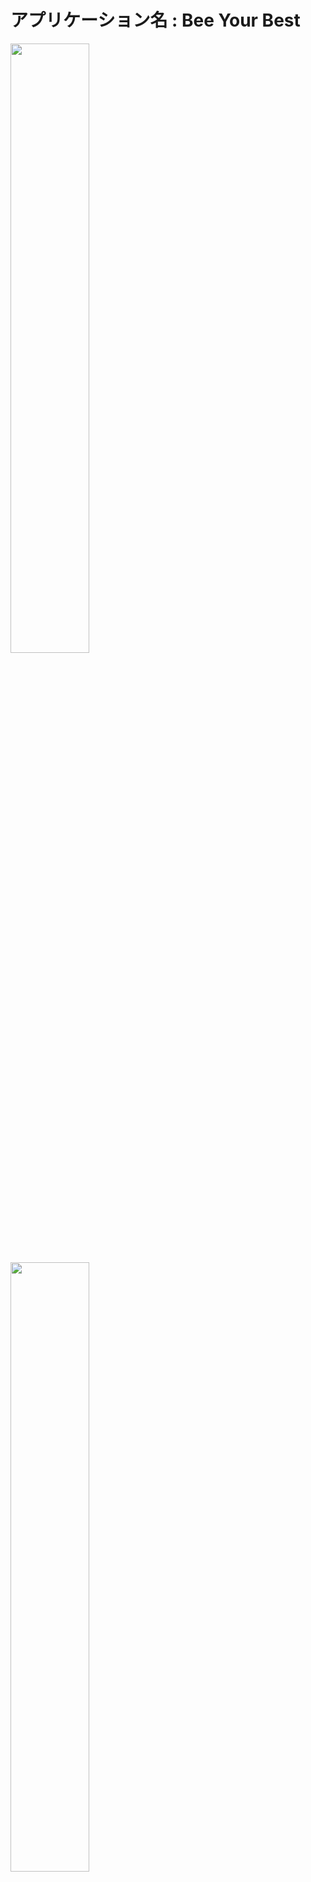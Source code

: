 # アプリケーション名 : Bee Your Best

<img src="https://i.gyazo.com/5f307ea4a6b01629e83e72d985a0f1d5.png" width="50%">
<img src="https://i.gyazo.com/36351a13784f092e196a1475f3ed220c.png" width="50%">
<img src="https://i.gyazo.com/5c0958be00780c35b5078f89a1b304c1.png" width="50%">

# アプリケーション概要
人の目標と達成度がわかるWebアプリ。

自分の目標と同じような人がいるのか、また、その人はどれくらい目標に向かって進んでいるのか確認することができ、また応援し合うことができる。人と一緒に努力していくことを想定したアプリケーション。

# URL
	http://bee-your-best.tk/


# 利用方法
新規登録の後、自分の目標とその目標に対してのタスクを登録する（任意）。タスクが進む度に達成率を表したグラフの進行度も上がり100%を目指していく。気になる他ユーザーの目標や達成率も確認することができ、コメントや応援をすることができる。一緒に目標を解決することを主としての利用方法として想定している。

# 想定利用者層
- 年齢：10~20代の若者
- 性別：不定
- 職業：学生、若手の社会人、その他

※何か明確な目標ややりたいことが定まっているユーザー

# 課題
## 皆と一緒に効率的に課題解決ができる
- 私自身感じていることにはなりますが、独りで努力したり目標を達成したりすることは、途中で心が折れてしまったり、目標を達成した喜びが個人的なものとなり時に虚しく感じたりすることがあります。そのような中で他の人と課題解決に向けて切磋琢磨し、また応援をし合うことがモチベーションのアップ、ひいては目標達成への効率が飛躍的に上昇すると思いました。本アプリは独りよりも多人数で課題可決を効率的にできるよう、そのような環境になれることを目指しています。

# 実装機能
### ユーザー管理機能
- ユーザー登録を行い、ユーザーとアプリケーション内情報を紐付ける。
### ユーザープロフィール編集機能
- ユーザーの編集を可能にし、状況に合わせてユーザー情報を更新できる。
### 目標登録機能
- ユーザーの目標や達成までの期間を登録し表示する。
### 目標期日のタイムカウント機能
- 目標達成までの期間を秒単位でカウントし、期日が近くなれば色が変わり催促を行う。
### タスク登録機能
- ユーザーの目標と紐付いたタスクを登録し、そのタスクに対して操作をすることで目標の達成度を管理する。
### タスク更新機能
- タスクの移動、削除、追加を行うことが可能。目標の達成度を管理する。
### グラフのビジュアル
- 達成度をキレイに可視化することで達成率をユーザーが上昇させたくなるように促す。

[![Image from Gyazo](https://i.gyazo.com/c3de436e7766dcb211dc9a89d98ff157.gif)](https://gyazo.com/c3de436e7766dcb211dc9a89d98ff157)

### 目標の検索機能
### 目標の並び替え機能
- 目標を検索・並び替えすることでユーザーにとって使いやすい構造になる。また、これらの機能は同時に活用ができる。
### ページネーション機能
- ユーザーや目標の数が多くなってもユーザーが使いやすい構造になる。
### イイね機能
- 非同期通信でのイイね機能。ユーザー感での応援や励ましとして活用される。また、イイねの合計数も表示される。
### メッセージ機能
- ユーザー同士のやり取りをコメントを通じて行うことができる。メッセージは常にランダムに色などが変わる。メッセージのやり取りは非同期通信でやりとりされ、メッセージの削除権限はメッセージを送られた側には全権限、送った側は自分のメッセージのみ削除可能。また、自分のメッセージのみ右側に追加される。

[![Image from Gyazo](https://i.gyazo.com/12187b93cbdbaff5ae3bcdfe5f596cc8.jpg)](https://gyazo.com/12187b93cbdbaff5ae3bcdfe5f596cc8)
### メッセージ自動スクロール機能
- 通常時またはメッセージを送った際は強制的に新しいメッセージが表示される。
### イイねに関する機能
- 自分がイイねした他ユーザーと自分をイイねしている他ユーザーがそれぞれ確認できる。また、そのページから他ユーザーにアクションを起こすことができる。
### 自動非表示機能
- 目標達成の期日が5日以上立っている目標に関してはトップページ上では非表示になる。

# 実装予定の機能
### レスポンシブ対応
- 現在はwebページかつ100%の時のみしか対応していないためスマートフォンなども視野に入れた開発が必要。
### 全ての期日に対してJavaScriptを用いたカウントダウンタイマーの設置
- 残り期日が知れた方がユーザーにとって便利なため実装予定。
### タスク処理の非同期化
- 最終的には見た目の良いタスク管理を行うことでユーザーの使用感が増すと考えているため、jKanbanなどを用いたタスク処理を行う予定。

# 使用技術
Ruby / Ruby on Rails / AWS (EC2, RDS, VPC) / Docker / MySQL / GitHub / Visual Studio Code
開発期間：約 4 週間 (2021/10/14~)

# フロントエンド
| 名称        | 説明                    |
| ---------- | ----------------------- |
| HTML       | webサイトのコンテンツの構造 |
| CSS        | webサイトのスタイリング    |
| JavaScript | 非同期通信・動的処理       |

# バックエンド
| 名称           | 説明                           |
| ------------- | ------------------------------ |
| Ruby on rails | webアプリケーションのフレームワーク |
| MySQL         | データベース                     |

・データはRDSへ保存されます。

# インフラ
| 名称                    | 説明              |
| ---------------------- | ----------------- |
| AWS EC2                | 仮想サーバー        |
| AWS RDS                | 本番用DB           |
| Docker, docker-compose | コンテナ環境        |
| Git, Github            | バージョン管理ツール |

・環境開発からデプロイまでDockerを使用しています。

# インフラ構成図
<img src="https://i.gyazo.com/0567d66aa151ef5f01b747d86a31da33.png" width="70%">

# データベース設計
<img src="https://i.gyazo.com/4830a79e2ee1ae29de4aa0545dc30721.png" width="70%">

# テーブル
## users テーブル

| Column             | Type    | Options                       |
| ------------------ | ------- | ----------------------------- |
| email              | string  | null: false, uniqueness: true |
| encrypted_password | string  | null: false                   |
| nickname           | string  | null: false                   |
| age_id             | integer | null: false                   |
| sex_id             | integer | null: false                   |
| profession_id      | integer | null: false                   |
| effort             | text    |                               |

### Association
- has_many :likes
- has_many :comments

## goals テーブル

| Column      | Type       | Options                        |
| ----------- | ---------- | ------------------------------ |
| target      | string     | null: false                    |
| reason      | text       |                                |
| achievement | integer    |                                |
| like        | integer    |                                |
| time        | datetime   | null: false                    |
| user        | references | null: false, foreign_key: true |

### Association
- has_many :likes
- has_many :comments
- has_many :tasks
- has_many :completions

## comments テーブル

| Column | Type       | Options                        |
| ------ | ---------- | ------------------------------ |
| text   | text       | null: false                    |
| user   | references | null: false, foreign_key: true |
| goal   | references | null: false, foreign_key: true |

### Association
- belongs_to :user
- belongs_to :goal

## likes テーブル

| Column | Type       | Options                        |
| ------ | ---------- | ------------------------------ |
| user   | references | null: false, foreign_key: true |
| goal   | references | null: false, foreign_key: true |

### Association
- belongs_to :user
- belongs_to :goal

## tasks テーブル

| Column  | Type       | Options                        |
| ------- | ---------- | ------------------------------ |
| content | string     | null: false                    |
| goal    | references | null: false, foreign_key: true |

### Association
- belongs_to :goal

## completions テーブル

| Column  | Type       | Options                        |
| ------- | ---------- | ------------------------------ |
| content | string     | null: false                    |
| goal    | references | null: false, foreign_key: true |

### Association
- belongs_to :goal

# バージョン
ruby : 2.7.4p191

rails :6.1.4.1

mysql : 5.6.51

Docker : 20.10.8

node.js :14.17.6